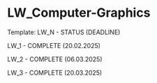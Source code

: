 # LW_Computer-Graphics

Template: LW_N - STATUS (DEADLINE)

LW_1 - COMPLETE (20.02.2025)

LW_2 - COMPLETE (06.03.2025)

LW_3 - COMPLETE (20.03.2025)
